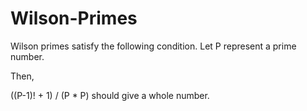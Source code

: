 # Wilson-Primes
Wilson primes satisfy the following condition. Let P represent a prime number.

Then,

((P-1)! + 1) / (P * P)
should give a whole number.



